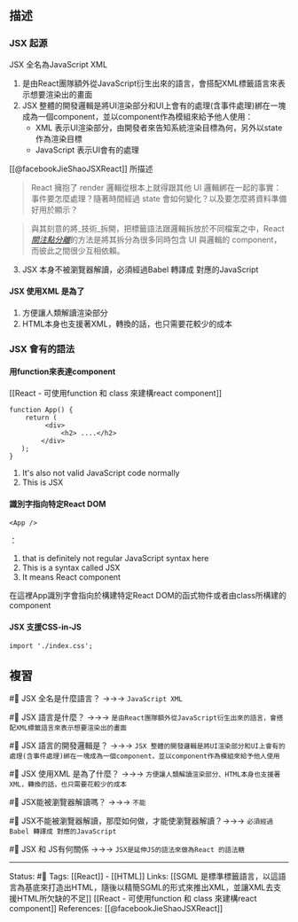 
## 描述


### JSX 起源
JSX 全名為JavaScript XML
1. 是由React團隊額外從JavaScript衍生出來的語言，會搭配XML標籤語言來表示想要渲染出的畫面
2. JSX 整體的開發邏輯是將UI渲染部分和UI上會有的處理(含事件處理)綁在一塊成為一個component，並以component作為模組來給予他人使用：
	- XML 表示UI渲染部分，由開發者來告知系統渲染目標為何，另外以state作為渲染目標
	- JavaScript 表示UI會有的處理

[[@facebookJieShaoJSXReact]] 所描述
> React 擁抱了 render 邏輯從根本上就得跟其他 UI 邏輯綁在一起的事實：事件要怎麼處理？隨著時間經過 state 會如何變化？以及要怎麼將資料準備好用於顯示？

> 與其刻意的將_技術_拆開，把標籤語法跟邏輯拆放於不同檔案之中，React [_關注點分離_](https://en.wikipedia.org/wiki/Separation_of_concerns)的方法是將其拆分為很多同時包含 UI 與邏輯的 component，而彼此之間很少互相依賴。

3. JSX 本身不被瀏覽器解讀，必須經過Babel 轉譯成 對應的JavaScript



#### JSX 使用XML 是為了  
1. 方便讓人類解讀渲染部分  
2. HTML本身也支援著XML，轉換的話，也只需要花較少的成本

### JSX 會有的語法


#### 用function來表達component
[[React - 可使用function 和 class 來建構react component]]
```
function App() {
    return (
         <div>
             <h2> ....</h2>
        </div>
   );
}
```

1. It's also not valid JavaScript code normally
2. This is JSX


#### 識別字指向特定React DOM
```
<App />
```

<App />：
1. that is definitely not regular JavaScript syntax here
2. This is a syntax called JSX
3. It means React component

在這裡App識別字會指向於構建特定React DOM的函式物件或者由class所構建的component

  
#### JSX 支援CSS-in-JS

```
import './index.css';
```




## 複習
#🧠 JSX 全名是什麼語言？ ->->-> `JavaScript XML`
<!--SR:!2022-10-25,47,250-->

#🧠 JSX 語言是什麼？ ->->-> `是由React團隊額外從JavaScript衍生出來的語言，會搭配XML標籤語言來表示想要渲染出的畫面`
<!--SR:!2022-09-20,28,250-->

#🧠 JSX 語言的開發邏輯是？ ->->-> `JSX 整體的開發邏輯是將UI渲染部分和UI上會有的處理(含事件處理)綁在一塊成為一個component，並以component作為模組來給予他人使用`
<!--SR:!2022-11-13,59,250-->

#🧠 JSX 使用XML 是為了什麼？ ->->-> `方便讓人類解讀渲染部分、HTML本身也支援著XML，轉換的話，也只需要花較少的成本`
<!--SR:!2022-09-20,28,250-->

#🧠 JSX能被瀏覽器解讀嗎？ ->->-> `不能`
<!--SR:!2022-09-20,28,250-->

#🧠 JSX不能被瀏覽器解讀，那麼如何做，才能使瀏覽器解讀？->->-> `必須經過Babel 轉譯成 對應的JavaScript`
<!--SR:!2022-09-17,26,250-->

#🧠 JSX 和 JS有何關係 ->->-> `JSX是延伸JS的語法來做為React 的語法糖`
<!--SR:!2022-09-21,11,230-->



---
Status: #🌱 
Tags:
[[React]] - [[HTML]]
Links:
[[SGML 是標準標籤語言，以這語言為基底來打造出HTML，隨後以精簡SGML的形式來推出XML，並讓XML去支援HTML所欠缺的不足]]
[[React - 可使用function 和 class 來建構react component]]
References:
[[@facebookJieShaoJSXReact]]